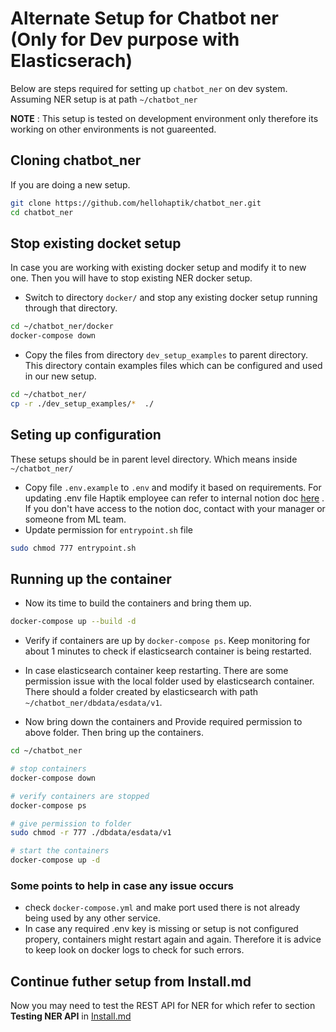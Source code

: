 # Alternate Setup for Chatbot ner (Only for Dev purpose with Elasticserach)
Below are steps required for setting up `chatbot_ner` on dev system. Assuming NER setup is at path `~/chatbot_ner`

**NOTE** : This setup is tested on development environment only therefore its working on other environments is not guareented.

## Cloning chatbot_ner
If you are doing a new setup.
```bash
git clone https://github.com/hellohaptik/chatbot_ner.git
cd chatbot_ner
```

## Stop existing docket setup
In case you are working with existing docker setup and modify it to new one. Then you will have to stop existing NER docker setup.
- Switch to directory `docker/` and stop any existing docker setup running through that directory.

```bash
cd ~/chatbot_ner/docker
docker-compose down
```

- Copy the files from directory `dev_setup_examples` to parent directory. This directory contain examples files which can be configured and used in our new setup.
```bash
cd ~/chatbot_ner/
cp -r ./dev_setup_examples/*  ./
```

## Seting up configuration
These setups should be in parent level directory. Which means inside `~/chatbot_ner/`
- Copy file `.env.example` to `.env` and modify it based on requirements. For updating .env file Haptik employee can refer to internal notion doc [here](https://www.notion.so/hellohaptik/Alternate-dev-setup-for-NER-env-file-Entity-syncing-7f47ee691aed41c3b7025f2b1976bd14) . If you don't have access to the notion doc, contact with your manager or someone from ML team.
- Update permission for `entrypoint.sh` file
```bash
sudo chmod 777 entrypoint.sh
```

## Running up the container
- Now its time to build the containers and bring them up.
```bash
docker-compose up --build -d
```
- Verify if containers are up by `docker-compose ps`. Keep monitoring for about 1 minutes to check if elasticsearch container is being restarted.

- In case elasticsearch container keep restarting. There are some permission issue with the local folder used by elasticsearch container.
There should a folder created by elasticsearch with path `~/chatbot_ner/dbdata/esdata/v1`.
- Now bring down the containers and Provide required permission to above folder. Then bring up the containers.
```bash
cd ~/chatbot_ner

# stop containers
docker-compose down

# verify containers are stopped
docker-compose ps

# give permission to folder
sudo chmod -r 777 ./dbdata/esdata/v1

# start the containers
docker-compose up -d
```

### Some points to help in case any issue occurs
- check `docker-compose.yml` and make port used there is not already being used by any other service.
- In case any required .env key is missing or setup is not configured propery, containers might restart again and again. Therefore it is advice to keep look on docker logs to check for such errors.


## Continue futher setup from Install.md
Now you may need to test the REST API for NER for which refer to section **Testing NER API** in [Install.md](./install.md#testing-ner-api)
